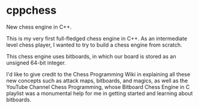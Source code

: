 # cppchess
New chess engine in C++.

This is my very first full-fledged chess engine in C++. As an intermediate level chess player, I wanted to try to build a chess engine from scratch. 

This chess engine uses bitboards, in which our board is stored as an unsigned 64-bit integer. 

I'd like to give credit to the Chess Programming Wiki in explaining all these new concepts such as attack maps, bitboards, and magics, as well as the YouTube Channel Chess Programming, whose Bitboard Chess Engine in C playlist was a monumental help for me in getting started and learning about bitboards.

